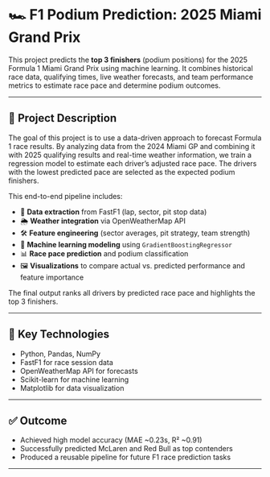 # 🏎️ F1 Podium Prediction: 2025 Miami Grand Prix

This project predicts the **top 3 finishers** (podium positions) for the 2025 Formula 1 Miami Grand Prix using machine learning. It combines historical race data, qualifying times, live weather forecasts, and team performance metrics to estimate race pace and determine podium outcomes.

---

## 📌 Project Description

The goal of this project is to use a data-driven approach to forecast Formula 1 race results. By analyzing data from the 2024 Miami GP and combining it with 2025 qualifying results and real-time weather information, we train a regression model to estimate each driver’s adjusted race pace. The drivers with the lowest predicted pace are selected as the expected podium finishers.

This end-to-end pipeline includes:

- 🔎 **Data extraction** from FastF1 (lap, sector, pit stop data)
- 🌦️ **Weather integration** via OpenWeatherMap API
- 🛠️ **Feature engineering** (sector averages, pit strategy, team strength)
- 🧠 **Machine learning modeling** using `GradientBoostingRegressor`
- 📊 **Race pace prediction** and podium classification
- 🖼️ **Visualizations** to compare actual vs. predicted performance and feature importance

The final output ranks all drivers by predicted race pace and highlights the top 3 finishers.

---

## 🚀 Key Technologies

- Python, Pandas, NumPy
- FastF1 for race session data
- OpenWeatherMap API for forecasts
- Scikit-learn for machine learning
- Matplotlib for data visualization

---

## ✅ Outcome

- Achieved high model accuracy (MAE ~0.23s, R² ~0.91)
- Successfully predicted McLaren and Red Bull as top contenders
- Produced a reusable pipeline for future F1 race prediction tasks

---

